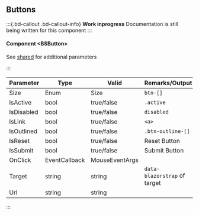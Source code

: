 ﻿## Buttons
:::{.bd-callout .bd-callout-info}
**Work inprogress** Documentation is still being written for this component
:::
#### Component \<BSButton\>
See [shared](layout/shared) for additional parameters   

:::

| Parameter  | Type          | Valid          | Remarks/Output               | 
|------------|---------------|----------------|------------------------------|
| Size       | Enum          | Size           | `btn-[]`                     | {.table-striped}
| IsActive   | bool          | true/false     | `.active`                    |                
| IsDisabled | bool          | true/false     | `disabled`                   |                
| IsLink     | bool          | true/false     | `<a>`                        |                
| IsOutlined | bool          | true/false     | `.btn-outline-[]`            |                
| IsReset    | bool          | true/false     | Reset Button                 |                
| IsSubmit   | bool          | true/false     | Submit Button                |
| OnClick    | EventCallback | MouseEventArgs |                              |
| Target     | string        | string         | `data-blazorstrap` of target |
| Url        | string        | string         |                              |

:::

